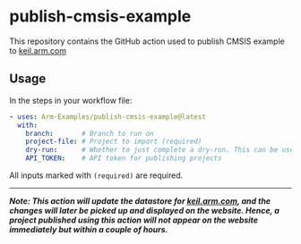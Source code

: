 # publish-cmsis-example

This repository contains the GitHub action used to publish CMSIS example to [keil.arm.com](https://keil.arm.com)

## Usage

In the steps in your workflow file:
```yaml
- uses: Arm-Examples/publish-cmsis-example@latest
  with:
    branch:       # Branch to run on
    project-file: # Project to import (required)
    dry-run:      # Whether to just complete a dry-run. This can be useful to verify a project is publishable without actually making it available on keil.arm.com
    API_TOKEN:    # API token for publishing projects
```

All inputs marked with `(required)` are required.

---

**_Note: This action will update the datastore for [keil.arm.com](https://keil.arm.com), and the changes will later be picked up and displayed on the website. Hence, a project published using this action will not appear on the website immediately but within a couple of hours._**
